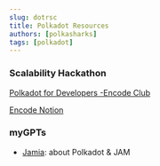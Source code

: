 ```yaml
---
slug: dotrsc
title: Polkadot Resources
authors: [polkasharks]
tags: [polkadot]
---
```


### Scalability Hackathon
[Polkadot for Developers -Encode Club](https://docs.google.com/presentation/d/1j2uaMlGiKnvOEqs9VTsA9qgkb5JyAlemGKGGPf23rkc/edit?slide=id.g3495b68f841_0_0#slide=id.g3495b68f841_0_0)

[Encode Notion](https://encodeclub.notion.site/Polkadot-Scalability-Hackathon-Hacker-Pack-1586c123e77d8015b261c8532f0be2c4)



### myGPTs

- [Jamia](https://chatgpt.com/g/g-67825a109c408191aaaef28a62051059-jamia): about Polkadot & JAM
